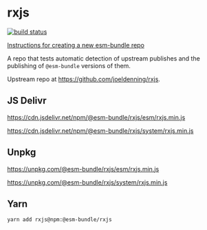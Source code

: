 # rxjs

[![build status](https://travis-ci.com/esm-bundle/rxjs.svg?branch=master)](https://travis-ci.com/esm-bundle/rxjs)

[Instructions for creating a new esm-bundle repo](https://github.com/esm-bundle/new-repo-instructions)

A repo that tests automatic detection of upstream publishes and the publishing of `@esm-bundle` versions of them.

Upstream repo at https://github.com/joeldenning/rxjs.

## JS Delivr

https://cdn.jsdelivr.net/npm/@esm-bundle/rxjs/esm/rxjs.min.js

https://cdn.jsdelivr.net/npm/@esm-bundle/rxjs/system/rxjs.min.js

## Unpkg

https://unpkg.com/@esm-bundle/rxjs/esm/rxjs.min.js

https://unpkg.com/@esm-bundle/rxjs/system/rxjs.min.js

## Yarn

```sh
yarn add rxjs@npm:@esm-bundle/rxjs
```
